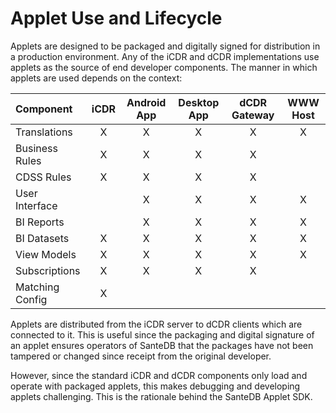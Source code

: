 # Applet Use and Lifecycle

Applets are designed to be packaged and digitally signed for distribution in a production environment. Any of the iCDR and dCDR implementations use applets as the source of end developer components. The manner in which applets are used depends on the context:

| Component | iCDR | Android App | Desktop App | dCDR Gateway | WWW Host |
| :--- | :---: | :---: | :---: | :---: | :---: |
| Translations | X | X | X | X | X |
| Business Rules | X | X | X | X |  |
| CDSS Rules | X | X | X | X |  |
| User Interface |  | X | X | X | X |
| BI Reports |  | X | X | X | X |
| BI Datasets | X | X | X | X | X |
| View Models | X | X | X | X | X |
| Subscriptions | X | X | X | X |  |
| Matching Config | X |  |  |  |  |

Applets are distributed from the iCDR server to dCDR clients which are connected to it. This is useful since the packaging and digital signature of an applet ensures operators of SanteDB that the packages have not been tampered or changed since receipt from the original developer.

However, since the standard iCDR and dCDR components only load and operate with packaged applets, this makes debugging and developing applets challenging. This is the rationale behind the SanteDB Applet SDK.

